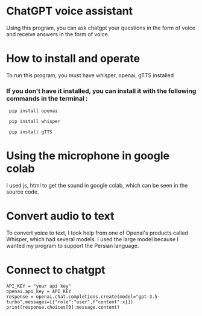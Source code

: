 # ChatGPT voice assistant
Using this program, you can ask chatgpt your questions in the form of voice and receive answers in the form of voice.
# How to install and operate 
To run this program, you must have whisper, openai, gTTS installed
### If you don't have it installed, you can install it with the following commands in the terminal :
``` 
 pip install openai
```
```
 pip install whisper
```
```
 pip install gTTS
```

# Using the microphone in google colab
I used js, html to get the sound in google colab, which can be seen in the source code.

# Convert audio to text
To convert voice to text, I took help from one of Openai's products called Whisper, which had several models. I used the large model because I wanted my program to support the Persian language.

# Connect to chatgpt
```
API_KEY = "your api key"
openai.api_key = API_KEY
response = openai.chat.completions.create(model="gpt-3.5-turbo",messages=[{"role":"user",f"content":x}])
print(response.choices[0].message.content)
 ```
